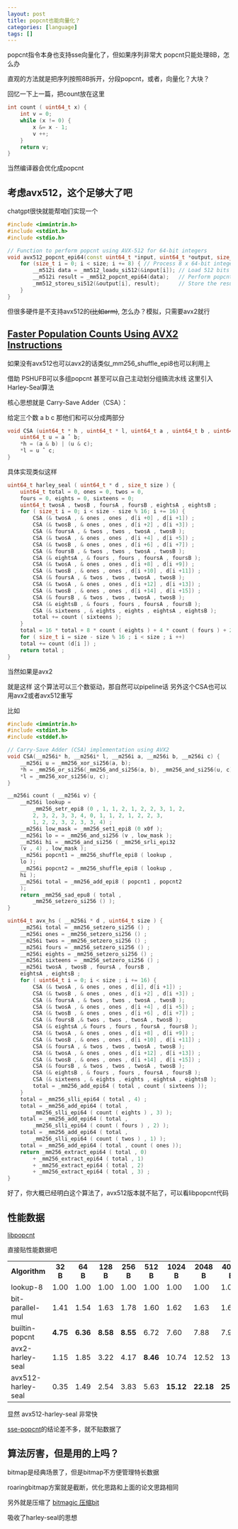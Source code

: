 ```yaml
---
layout: post
title: popcnt也能向量化？
categories: [language]
tags: []
---
```

<!-- more -->

popcnt指令本身也支持sse向量化了，但如果序列非常大 popcnt只能处理8B，怎么办

直观的方法就是把序列按照8B拆开，分段popcnt，或者，向量化？大块？

回忆一下上一篇，把count放在这里

```cpp
int count ( uint64_t x) {
    int v = 0;
    while (x != 0) {
        x &= x - 1;
        v ++;
    }
    return v;
}
```
当然编译器会优化成popcnt

## 考虑avx512，这个足够大了吧

chatgpt很快就能帮咱们实现一个

```c++
#include <immintrin.h>
#include <stdint.h>
#include <stdio.h>

// Function to perform popcnt using AVX-512 for 64-bit integers
void avx512_popcnt_epi64(const uint64_t *input, uint64_t *output, size_t size) {
    for (size_t i = 0; i < size; i += 8) { // Process 8 x 64-bit integers at a time
        __m512i data = _mm512_loadu_si512(&input[i]); // Load 512 bits (8 x 64-bit integers)
        __m512i result = _mm512_popcnt_epi64(data);   // Perform popcnt on each 64-bit integer
        _mm512_storeu_si512(&output[i], result);      // Store the results
    }
}
```

但很多硬件是不支持avx512的~~(比如arm)~~, 怎么办？模拟，只需要avx2就行

## [Faster Population Counts Using AVX2 Instructions](https://arxiv.org/pdf/1611.07612)

如果没有avx512也可以avx2的话类似_mm256_shuffle_epi8也可以利用上

借助 PSHUFB可以多组popcnt 甚至可以自己主动划分组搞流水线 这里引入Harley-Seal算法

核心思想就是 Carry-Save Adder（CSA）：

给定三个数 a b c 那他们和可以分成两部分

```cpp
void CSA (uint64_t * h , uint64_t * l, uint64_t a , uint64_t b , uint64_t c) {
    uint64_t u = a ˆ b;
    *h = (a & b) | (u & c);
    *l = u ˆ c;
}
```

具体实现类似这样

```cpp
uint64_t harley_seal ( uint64_t * d , size_t size ) {
    uint64_t total = 0, ones = 0, twos = 0,
    fours = 0, eights = 0, sixteens = 0;
    uint64_t twosA , twosB , foursA , foursB , eightsA , eightsB ;
    for ( size_t i = 0; i < size - size % 16; i += 16) {
        CSA (& twosA , & ones , ones , d[i +0] , d[i +1]) ;
        CSA (& twosB , & ones , ones , d[i +2] , d[i +3]) ;
        CSA (& foursA , & twos , twos , twosA , twosB );
        CSA (& twosA , & ones , ones , d[i +4] , d[i +5]) ;
        CSA (& twosB , & ones , ones , d[i +6] , d[i +7]) ;
        CSA (& foursB , & twos , twos , twosA , twosB );
        CSA (& eightsA , & fours , fours , foursA , foursB );
        CSA (& twosA , & ones , ones , d[i +8] , d[i +9]) ;
        CSA (& twosB , & ones , ones , d[i +10] , d[i +11]) ;
        CSA (& foursA , & twos , twos , twosA , twosB );
        CSA (& twosA , & ones , ones , d[i +12] , d[i +13]) ;
        CSA (& twosB , & ones , ones , d[i +14] , d[i +15]) ;
        CSA (& foursB , & twos , twos , twosA , twosB );
        CSA (& eightsB , & fours , fours , foursA , foursB );
        CSA (& sixteens , & eights , eights , eightsA , eightsB );
        total += count ( sixteens );
    }
    total = 16 * total + 8 * count ( eights ) + 4 * count ( fours ) + 2 * count ( twos ) + count ( ones );
    for ( size_t i = size - size % 16 ; i < size ; i ++)
    total += count (d[i ]) ;
    return total ;
}
```

当然如果是avx2

就是这样
这个算法可以三个数驱动，那自然可以pipeline话 另外这个CSA也可以用avx2或者avx512重写

比如

```cpp
#include <immintrin.h>
#include <stdint.h>
#include <stddef.h>

// Carry-Save Adder (CSA) implementation using AVX2
void CSA(__m256i* h, __m256i* l, __m256i a, __m256i b, __m256i c) {
    __m256i u = _mm256_xor_si256(a, b);
    *h = _mm256_or_si256(_mm256_and_si256(a, b), _mm256_and_si256(u, c));
    *l = _mm256_xor_si256(u, c);
}

__m256i count ( __m256i v) {
    __m256i lookup =
        _mm256_setr_epi8 (0 , 1, 1, 2, 1, 2, 2, 3, 1, 2,
        2, 3, 2, 3, 3, 4, 0, 1, 1, 2, 1, 2, 2, 3,
        1, 2, 2, 3, 2, 3, 3, 4) ;
    __m256i low_mask = _mm256_set1_epi8 (0 x0f );
    __m256i lo = = _mm256_and_si256 (v , low_mask );
    __m256i hi = _mm256_and_si256 ( _mm256_srli_epi32
    (v , 4) , low_mask );
    __m256i popcnt1 = _mm256_shuffle_epi8 ( lookup ,
    lo );
    __m256i popcnt2 = _mm256_shuffle_epi8 ( lookup ,
    hi );
    __m256i total = _mm256_add_epi8 ( popcnt1 , popcnt2
    );
    return _mm256_sad_epu8 ( total ,
        _mm256_setzero_si256 () );
}

```

```cpp
uint64_t avx_hs ( __m256i * d , uint64_t size ) {
    __m256i total = _mm256_setzero_si256 () ;
    __m256i ones = _mm256_setzero_si256 () ;
    __m256i twos = _mm256_setzero_si256 () ;
    __m256i fours = _mm256_setzero_si256 () ;
    __m256i eights = _mm256_setzero_si256 () ;
    __m256i sixteens = _mm256_setzero_si256 () ;
    __m256i twosA , twosB , foursA , foursB ,
    eightsA , eightsB ;
    for ( uint64_t i = 0; i < size ; i += 16) {
        CSA (& twosA , & ones , ones , d[i], d[i +1]) ;
        CSA (& twosB , & ones , ones , d[i +2] , d[i +3]) ;
        CSA (& foursA , & twos , twos , twosA , twosB );
        CSA (& twosA , & ones , ones , d[i +4] , d[i +5]) ;
        CSA (& twosB , & ones , ones , d[i +6] , d[i +7]) ;
        CSA (& foursB ,& twos , twos , twosA , twosB );
        CSA (& eightsA ,& fours , fours , foursA , foursB );
        CSA (& twosA , & ones , ones , d[i +8] , d[i +9]) ;
        CSA (& twosB , & ones , ones , d[i +10] , d[i +11]) ;
        CSA (& foursA , & twos , twos , twosA , twosB );
        CSA (& twosA , & ones , ones , d[i +12] , d[i +13]) ;
        CSA (& twosB , & ones , ones , d[i +14] , d[i +15]) ;
        CSA (& foursB , & twos , twos , twosA , twosB );
        CSA (& eightsB , & fours , fours , foursA , foursB );
        CSA (& sixteens , & eights , eights , eightsA , eightsB );
        total = _mm256_add_epi64 ( total , count ( sixteens ));
    }
    total = _mm256_slli_epi64 ( total , 4) ;
    total = _mm256_add_epi64 ( total ,
        _mm256_slli_epi64 ( count ( eights ) , 3) );
    total = _mm256_add_epi64 ( total ,
        _mm256_slli_epi64 ( count ( fours ) , 2) );
    total = _mm256_add_epi64 ( total ,
        _mm256_slli_epi64 ( count ( twos ) , 1) );
    total = _mm256_add_epi64 ( total , count ( ones ));
    return _mm256_extract_epi64 ( total , 0)
        + _mm256_extract_epi64 ( total , 1)
        + _mm256_extract_epi64 ( total , 2)
        + _mm256_extract_epi64 ( total , 3) ;
}
```

好了，你大概已经明白这个算法了，avx512版本就不贴了，可以看libpopcnt代码

## 性能数据

[libpopcnt](https://github.com/kimwalisch/libpopcnt)

直接贴性能数据吧

<table>
  <tr align="center">
    <td><b>Algorithm</b></td>
    <td><b>32 B</b></td>
    <td><b>64 B</b></td>
    <td><b>128 B</b></td>
    <td><b>256 B</b></td>
    <td><b>512 B</b></td>
    <td><b>1024 B</b></td>
    <td><b>2048 B</b></td>
    <td><b>4096 B</b></td>
  </tr>
  <tr>
    <td>lookup-8</td> 
    <td>1.00</td>
    <td>1.00</td>
    <td>1.00</td>
    <td>1.00</td>
    <td>1.00</td>
    <td>1.00</td>
    <td>1.00</td>
    <td>1.00</td>
  </tr>
  <tr>
    <td>bit-parallel-mul</td>
    <td>1.41</td>
    <td>1.54</td>
    <td>1.63</td>
    <td>1.78</td>
    <td>1.60</td>
    <td>1.62</td>
    <td>1.63</td>
    <td>1.64</td>
  </tr>
  <tr>
    <td>builtin-popcnt</td> 
    <td><b>4.75</b></td>
    <td><b>6.36</b></td>
    <td><b>8.58</b></td>
    <td><b>8.55</b></td>
    <td>6.72</td>
    <td>7.60</td>
    <td>7.88</td>
    <td>7.94</td>
  </tr>
  <tr>
    <td>avx2-harley-seal</td> 
    <td>1.15</td>
    <td>1.85</td>
    <td>3.22</td>
    <td>4.17</td>
    <td><b>8.46</b></td>
    <td>10.74</td>
    <td>12.52</td>
    <td>13.66</td>
  </tr>
  <tr>
    <td>avx512-harley-seal</td> 
    <td>0.35</td>
    <td>1.49</td>
    <td>2.54</td>
    <td>3.83</td>
    <td>5.63</td>
    <td><b>15.12</b></td>
    <td><b>22.18</b></td>
    <td><b>25.60</b></td>
  </tr>
</table>

显然 avx512-harley-seal 非常快

[sse-popcnt](https://github.com/WojciechMula/sse-popcount/blob/master/results/cannonlake/cannonlake-i3-8121U-gcc-8.3.1.rst)的结论差不多，就不贴数据了

## 算法厉害，但是用的上吗？

bitmap是经典场景了，但是bitmap不方便管理特长数据

roaringbitmap方案就是截断，优化思路和上面的论文思路相同

另外就是压缩了 [bitmagic 压缩bit](https://github.com/tlk00/BitMagic)

吸收了harley-seal的思想